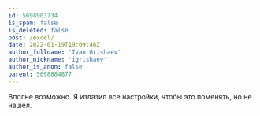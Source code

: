 ```yaml
---
id: 5698903734
is_spam: false
is_deleted: false
post: /excel/
date: 2022-01-19T19:09:46Z
author_fullname: 'Ivan Grishaev'
author_nickname: 'igrishaev'
author_is_anon: false
parent: 5698884877
---
```


<p>Вполне возможно. Я излазил все настройки, чтобы это поменять, но не нашел.</p>
